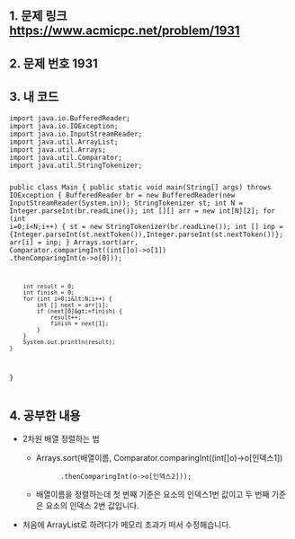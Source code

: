 <h2 id="1-문제-링크-httpswwwacmicpcnetproblem1931">1. 문제 링크 <a href="https://www.acmicpc.net/problem/1931">https://www.acmicpc.net/problem/1931</a></h2>
<h2 id="2-문제-번호-1931">2. 문제 번호 1931<img alt="" src="https://velog.velcdn.com/images/alsdk9349/post/a8768e9c-021a-4d64-a734-d48781529537/image.png" /></h2>
<h2 id="3-내-코드">3. 내 코드</h2>
<pre><code class="language-java">import java.io.BufferedReader;
import java.io.IOException;
import java.io.InputStreamReader;
import java.util.ArrayList;
import java.util.Arrays;
import java.util.Comparator;
import java.util.StringTokenizer;

public class Main {
    public static void main(String[] args) throws IOException {
        BufferedReader br = new BufferedReader(new InputStreamReader(System.in));
        StringTokenizer st;
        int N = Integer.parseInt(br.readLine());
        int [][] arr = new int[N][2];
        for (int i=0;i&lt;N;i++) {
            st = new StringTokenizer(br.readLine());
            int [] inp = {Integer.parseInt(st.nextToken()),Integer.parseInt(st.nextToken())};
            arr[i] = inp;
        }
        Arrays.sort(arr, Comparator.comparingInt((int[]o)-&gt;o[1])
                .thenComparingInt(o-&gt;o[0]));

        int result = 0;
        int finish = 0;
        for (int i=0;i&lt;N;i++) {
            int [] next = arr[i];
            if (next[0]&gt;=finish) {
                result++;
                finish = next[1];
            }
        }
        System.out.println(result);
    }
}</code></pre>
<h2 id="4-공부한-내용">4. 공부한 내용</h2>
<ul>
<li><p>2차원 배열 정렬하는 법</p>
<ul>
<li>Arrays.sort(배열이름, Comparator.comparingInt((int[]o)-&gt;o[인덱스1])<pre><code>      .thenComparingInt(o-&gt;o[인덱스2]));</code></pre></li>
<li>배열이름을 정렬하는데 첫 번째 기준은 요소의 인덱스1번 값이고 두 번째 기준은 요소의 인덱스 2번 값입니다.</li>
</ul>
</li>
<li><p>처음에 ArrayList로 하려다가 메모리 초과가 떠서 수정해습니다.</p>
</li>
</ul>